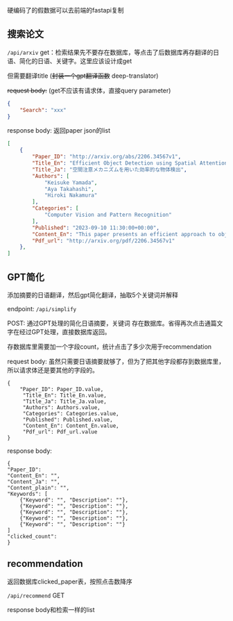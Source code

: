 硬编码了的假数据可以去前端的fastapi复制

## 搜索论文

`/api/arxiv` get：检索结果先不要存在数据库，等点击了后数据库再存翻译的日语、简化的日语、关键字。这里应该设计成get

但需要翻译title (~~封装一个gpt翻译函数~~ deep-translator)



~~request body:~~ (get不应该有请求体，直接query parameter)

```json
{
	"Search": "xxx"
}
```

response body: 返回paper json的list

```json
[
	{
        "Paper_ID": "http://arxiv.org/abs/2206.34567v1",
        "Title_En": "Efficient Object Detection using Spatial Attention Mechanisms",
        "Title_Ja": "空間注意メカニズムを用いた効率的な物体検出",
        "Authors": [
            "Keisuke Yamada",
            "Aya Takahashi",
            "Hiroki Nakamura"
        ],
        "Categories": [
            "Computer Vision and Pattern Recognition"
        ],
        "Published": "2023-09-10 11:30:00+00:00",
        "Content_En": "This paper presents an efficient approach to object detection using spatial attention mechanisms. Our method focuses on enhancing the ability of models to attend to relevant regions in an image, resulting in improved detection accuracy. We introduce a novel spatial attention module that significantly reduces computational complexity while maintaining high performance. Experimental results on benchmark datasets demonstrate the effectiveness of our approach in achieving state-of-the-art results in object detection tasks.",
        "Pdf_url": "http://arxiv.org/pdf/2206.34567v1"
    },
]
```



## GPT简化

添加摘要的日语翻译，然后gpt简化翻译，抽取5个关键词并解释

endpoint: `/api/simplify`

POST: 通过GPT处理的简化日语摘要，关键词 存在数据库。省得再次点击通篇文字在经过GPT处理，直接数据库返回。

存数据库里需要加一个字段count，统计点击了多少次用于recommendation



request body: 虽然只需要日语摘要就够了，但为了把其他字段都存到数据库里，所以请求体还是要其他的字段的。

```
{
	"Paper_ID": Paper_ID.value,
     "Title_En": Title_En.value,
     "Title_Ja": Title_Ja.value,
     "Authors": Authors.value,
     "Categories": Categories.value,
     "Published": Published.value,
     "Content_En": Content_En.value,
     "Pdf_url": Pdf_url.value
}
```

response body:

```
{
"Paper_ID":
"Content_En": "",
"Content_Ja": "",
"Content_plain": "",
"Keywords": [
	{"Keyword": "", "Description": ""},
	{"Keyword": "", "Description": ""},
	{"Keyword": "", "Description": ""},
	{"Keyword": "", "Description": ""},
	{"Keyword": "", "Description": ""}
]
"clicked_count":
}
```



## recommendation

返回数据库clicked_paper表，按照点击数降序

`/api/recommend` GET

response body和检索一样的list
